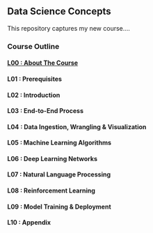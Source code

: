 ## Data Science Concepts

This repository captures my new course....

### Course Outline

#### [L00 : About The Course](https://ankit-rathi.github.io/dsc-course/L00-DSC-About-The-Course.pdf)
#### L01 : Prerequisites
#### L02 : Introduction
#### L03 : End-to-End Process
#### L04 : Data Ingestion, Wrangling & Visualization
#### L05 : Machine Learning Algorithms
#### L06 : Deep Learning Networks
#### L07 : Natural Language Processing
#### L08 : Reinforcement Learning
#### L09 : Model Training & Deployment
#### L10 : Appendix

